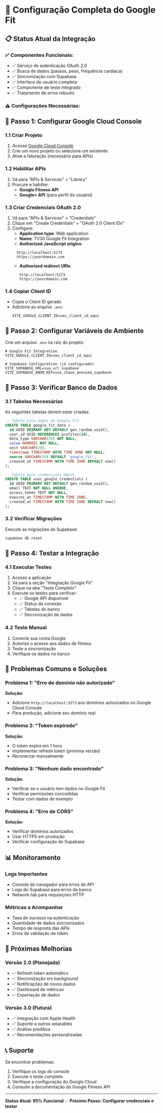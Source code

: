 # 🏃 Configuração Completa do Google Fit

## 📋 Status Atual da Integração

### ✅ **Componentes Funcionais:**
- ✅ Serviço de autenticação OAuth 2.0
- ✅ Busca de dados (passos, peso, frequência cardíaca)
- ✅ Sincronização com Supabase
- ✅ Interface de usuário completa
- ✅ Componente de teste integrado
- ✅ Tratamento de erros robusto

### ⚠️ **Configurações Necessárias:**

## 🔧 Passo 1: Configurar Google Cloud Console

### 1.1 Criar Projeto
1. Acesse [Google Cloud Console](https://console.cloud.google.com/)
2. Crie um novo projeto ou selecione um existente
3. Ative a faturação (necessário para APIs)

### 1.2 Habilitar APIs
1. Vá para "APIs & Services" > "Library"
2. Procure e habilite:
   - **Google Fitness API**
   - **Google+ API** (para perfil do usuário)

### 1.3 Criar Credenciais OAuth 2.0
1. Vá para "APIs & Services" > "Credentials"
2. Clique em "Create Credentials" > "OAuth 2.0 Client IDs"
3. Configure:
   - **Application type**: Web application
   - **Name**: TV30 Google Fit Integration
   - **Authorized JavaScript origins**:
   ```
     http://localhost:5173
     https://yourdomain.com
     ```
   - **Authorized redirect URIs**:
     ```
     http://localhost:5173
     https://yourdomain.com
     ```

### 1.4 Copiar Client ID
- Copie o Client ID gerado
- Adicione ao arquivo `.env`:
  ```
  VITE_GOOGLE_CLIENT_ID=seu_client_id_aqui
  ```

## 🔧 Passo 2: Configurar Variáveis de Ambiente

Crie um arquivo `.env` na raiz do projeto:

```env
# Google Fit Integration
VITE_GOOGLE_CLIENT_ID=seu_client_id_aqui

# Supabase Configuration (já configurado)
VITE_SUPABASE_URL=sua_url_supabase
VITE_SUPABASE_ANON_KEY=sua_chave_anonima_supabase
```

## 🔧 Passo 3: Verificar Banco de Dados

### 3.1 Tabelas Necessárias
As seguintes tabelas devem estar criadas:

```sql
-- Tabela para dados do Google Fit
CREATE TABLE google_fit_data (
  id UUID PRIMARY KEY DEFAULT gen_random_uuid(),
  user_id UUID REFERENCES profiles(id),
  data_type VARCHAR(50) NOT NULL,
  value NUMERIC NOT NULL,
  unit VARCHAR(20),
  timestamp TIMESTAMP WITH TIME ZONE NOT NULL,
  source VARCHAR(50) DEFAULT 'google_fit',
  created_at TIMESTAMP WITH TIME ZONE DEFAULT now()
);

-- Tabela para credenciais OAuth
CREATE TABLE user_google_credentials (
  id UUID PRIMARY KEY DEFAULT gen_random_uuid(),
  email TEXT NOT NULL UNIQUE,
  access_token TEXT NOT NULL,
  expires_at TIMESTAMP WITH TIME ZONE,
  created_at TIMESTAMP WITH TIME ZONE DEFAULT now()
);
```

### 3.2 Verificar Migrações
Execute as migrações do Supabase:
```bash
supabase db reset
```

## 🧪 Passo 4: Testar a Integração

### 4.1 Executar Testes
1. Acesse a aplicação
2. Vá para a seção "Integração Google Fit"
3. Clique na aba "Teste Completo"
4. Execute os testes para verificar:
   - ✅ Google API disponível
   - ✅ Status da conexão
   - ✅ Tabelas do banco
   - ✅ Sincronização de dados

### 4.2 Teste Manual
1. Conecte sua conta Google
2. Autorize o acesso aos dados de fitness
3. Teste a sincronização
4. Verifique os dados no banco

## 🚨 Problemas Comuns e Soluções

### Problema 1: "Erro de domínio não autorizado"
**Solução:**
- Adicione `http://localhost:5173` aos domínios autorizados no Google Cloud Console
- Para produção, adicione seu domínio real

### Problema 2: "Token expirado"
**Solução:**
- O token expira em 1 hora
- Implementar refresh token (próxima versão)
- Reconectar manualmente

### Problema 3: "Nenhum dado encontrado"
**Solução:**
- Verificar se o usuário tem dados no Google Fit
- Verificar permissões concedidas
- Testar com dados de exemplo

### Problema 4: "Erro de CORS"
**Solução:**
- Verificar domínios autorizados
- Usar HTTPS em produção
- Verificar configuração do Supabase

## 📊 Monitoramento

### Logs Importantes
- Console do navegador para erros de API
- Logs do Supabase para erros de banco
- Network tab para requisições HTTP

### Métricas a Acompanhar
- Taxa de sucesso na autenticação
- Quantidade de dados sincronizados
- Tempo de resposta das APIs
- Erros de validação de token

## 🔄 Próximas Melhorias

### Versão 2.0 (Planejada)
- ✅ Refresh token automático
- ✅ Sincronização em background
- ✅ Notificações de novos dados
- ✅ Dashboard de métricas
- ✅ Exportação de dados

### Versão 3.0 (Futura)
- ✅ Integração com Apple Health
- ✅ Suporte a outros wearables
- ✅ Análise preditiva
- ✅ Recomendações personalizadas

## 📞 Suporte

Se encontrar problemas:
1. Verifique os logs do console
2. Execute o teste completo
3. Verifique a configuração do Google Cloud
4. Consulte a documentação da Google Fitness API

---

**Status Atual: 95% Funcional** ✅
**Próximo Passo: Configurar credenciais e testar** 